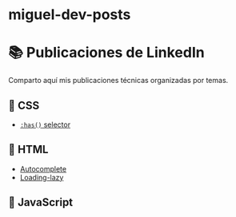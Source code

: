 # miguel-dev-posts
# 📚 Publicaciones de LinkedIn

Comparto aquí mis publicaciones técnicas organizadas por temas.

## 📂 CSS
- [`:has()` selector](CSS/selector-has.md)

## 📂 HTML
- [Autocomplete](HTML/html-autocomplete.md)
- [Loading-lazy](HTML/html-loading-lazy.md)

## 📂 JavaScript



